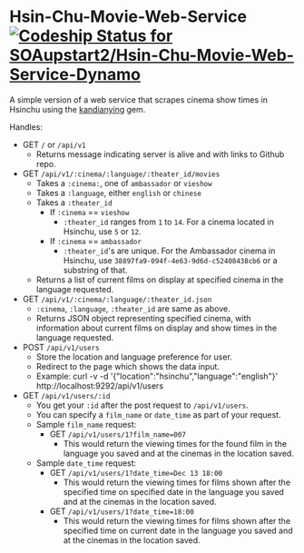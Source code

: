 # Hsin-Chu-Movie-Web-Service [ ![Codeship Status for SOAupstart2/Hsin-Chu-Movie-Web-Service-Dynamo](https://codeship.com/projects/55707910-82eb-0133-c213-7676354306ac/status?branch=master)](https://codeship.com/projects/121690)
A simple version of a web service that scrapes cinema show times in Hsinchu using the [kandianying](https://github.com/SOAupstart2/Hsinchu_Movie) gem.

Handles:
- GET `/` or `/api/v1`
  - Returns message indicating server is alive and with links to Github repo.
- GET `/api/v1/:cinema/:language/:theater_id/movies`
  - Takes a `:cinema:`, one of `ambassador` or `vieshow`
  - Takes a `:language`, either `english` or `chinese`
  - Takes a `:theater_id`
    - If `:cinema` == `vieshow`
      - `:theater_id` ranges from `1` to `14`. For a cinema located in Hsinchu, use `5` or `12`.
    - If `:cinema` == `ambassador`
      - `:theater_id`'s are unique. For the Ambassador cinema in Hsinchu, use `38897fa9-094f-4e63-9d6d-c52408438cb6` or a substring of that.
  - Returns a list of current films on display at specified cinema in the language requested.
- GET `/api/v1/:cinema/:language/:theater_id.json`
  - `:cinema`, `:language`, `:theater_id` are same as above.
  - Returns JSON object representing specified cinema, with information about current films on display and show times in the language requested.
- POST `/api/v1/users`
  - Store the location and language preference for user.
  - Redirect to the page which shows the data input.
  - Example: curl -v -d '{"location":"hsinchu","language":"english"}' http://localhost:9292/api/v1/users
- GET `/api/v1/users/:id`
  - You get your `:id` after the post request to `/api/v1/users`.
  - You can specify a `film_name` or `date_time` as part of your request.
  - Sample `film_name` request:
    - GET `/api/v1/users/1?film_name=007`
      - This would return the viewing times for the found film in the language you saved and at the cinemas in the location saved.
  - Sample `date_time` request:
    - GET `/api/v1/users/1?date_time=Dec 13 18:00`
      - This would return the viewing times for films shown after the specified time on specified date in the language you saved and at the cinemas in the location saved.
    - GET `/api/v1/users/1?date_time=18:00`
      - This would return the viewing times for films shown after the specified time on current date in the language you saved and at the cinemas in the location saved.
